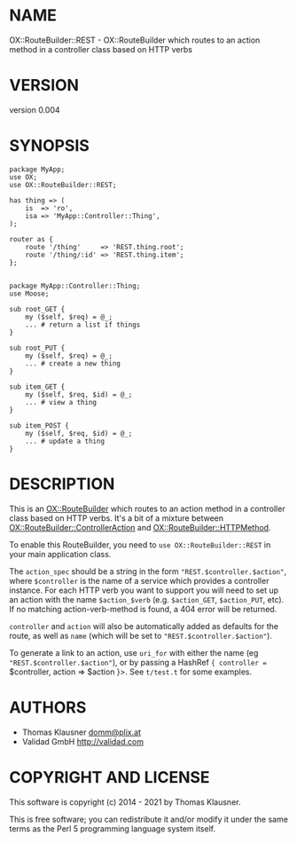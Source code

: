 # NAME

OX::RouteBuilder::REST - OX::RouteBuilder which routes to an action method in a controller class based on HTTP verbs

# VERSION

version 0.004

# SYNOPSIS

    package MyApp;
    use OX;
    use OX::RouteBuilder::REST;

    has thing => (
        is  => 'ro',
        isa => 'MyApp::Controller::Thing',
    );

    router as {
        route '/thing'     => 'REST.thing.root';
        route '/thing/:id' => 'REST.thing.item';
    };


    package MyApp::Controller::Thing;
    use Moose;

    sub root_GET {
        my ($self, $req) = @_;
        ... # return a list if things
    }

    sub root_PUT {
        my ($self, $req) = @_;
        ... # create a new thing
    }

    sub item_GET {
        my ($self, $req, $id) = @_;
        ... # view a thing
    }

    sub item_POST {
        my ($self, $req, $id) = @_;
        ... # update a thing
    }

# DESCRIPTION

This is an [OX::RouteBuilder](https://metacpan.org/pod/OX%3A%3ARouteBuilder) which routes to an action method in a
controller class based on HTTP verbs. It's a bit of a mixture between
[OX::RouteBuilder::ControllerAction](https://metacpan.org/pod/OX%3A%3ARouteBuilder%3A%3AControllerAction) and
[OX::RouteBuilder::HTTPMethod](https://metacpan.org/pod/OX%3A%3ARouteBuilder%3A%3AHTTPMethod).

To enable this RouteBuilder, you need to `use OX::RouteBuilder::REST`
in your main application class.

The `action_spec` should be a string in the form
`"REST.$controller.$action"`, where `$controller` is the name of a
service which provides a controller instance. For each HTTP verb you
want to support you will need to set up an action with the name
`$action_$verb` (e.g. `$action_GET`, `$action_PUT`, etc). If no
matching action-verb-method is found, a 404 error will be returned.

`controller` and `action` will also be automatically added as
defaults for the route, as well as `name` (which will be set to
`"REST.$controller.$action"`).

To generate a link to an action, use `uri_for` with either the name
(eg `"REST.$controller.$action"`), or by passing a HashRef `{
    controller =` $controller, action => $action }>. See `t/test.t`
    for some examples.

# AUTHORS

- Thomas Klausner <domm@plix.at>
- Validad GmbH http://validad.com

# COPYRIGHT AND LICENSE

This software is copyright (c) 2014 - 2021 by Thomas Klausner.

This is free software; you can redistribute it and/or modify it under
the same terms as the Perl 5 programming language system itself.
